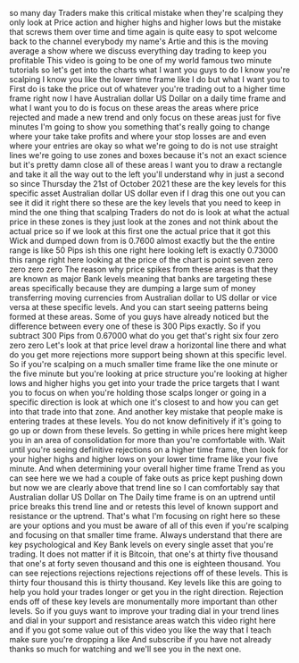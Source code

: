 so many day Traders make this critical mistake when they're scalping they only look at Price action and higher highs and higher lows but the mistake that screws them over time and time again is quite easy to spot welcome back to the channel everybody my name's Artie and this is the moving average a show where we discuss everything day trading to keep you profitable This video is going to be one of my world famous two minute tutorials so let's get into the charts what I want you guys to do I know you're scalping I know you like the lower time frame like I do but what I want you to First do is take the price out of whatever you're trading out to a higher time frame right now I have Australian dollar US Dollar on a daily time frame and what I want you to do is focus on these areas the areas where price rejected and made a new trend and only focus on these areas just for five minutes I'm going to show you something that's really going to change where your take take profits and where your stop losses are and even where your entries are okay so what we're going to do is not use straight lines we're going to use zones and boxes because it's not an exact science but it's pretty damn close all of these areas I want you to draw a rectangle and take it all the way out to the left you'll understand why in just a second so since Thursday the 21st of October 2021 these are the key levels for this specific asset Australian dollar US dollar even if I drag this one out you can see it did it right there so these are the key levels that you need to keep in mind the one thing that scalping Traders do not do is look at what the actual price in these zones is they just look at the zones and not think about the actual price so if we look at this first one the actual price that it got this Wick and dumped down from is 0.7600 almost exactly but the the entire range is like 50 Pips ish this one right here looking left is exactly 0.73000 this range right here looking at the price of the chart is point seven zero zero zero zero The reason why price spikes from these areas is that they are known as major Bank levels meaning that banks are targeting these areas specifically because they are dumping a large sum of money transferring moving currencies from Australian dollar to US dollar or vice versa at these specific levels. And you can start seeing patterns being formed at these areas. Some of you guys have already noticed but the difference between every one of these is 300 Pips exactly. So if you subtract 300 Pips from 0.67000 what do you get that's right six four zero zero zero Let's look at that price level draw a horizontal line there and what do you get more rejections more support being shown at this specific level. So if you're scalping on a much smaller time frame like the one minute or the five minute but you're looking at price structure you're looking at higher lows and higher highs you get into your trade the price targets that I want you to focus on when you're holding those scalps longer or going in a specific direction is look at which one it's closest to and how you can get into that trade into that zone. And another key mistake that people make is entering trades at these levels. You do not know definitively if it's going to go up or down from these levels. So getting in while prices here might keep you in an area of consolidation for more than you're comfortable with. Wait until you're seeing definitive rejections on a higher time frame, then look for your higher highs and higher lows on your lower time frame like your five minute. And when determining your overall higher time frame Trend as you can see here we we had a couple of fake outs as price kept pushing down but now we are clearly above that trend line so I can comfortably say that Australian dollar US Dollar on The Daily time frame is on an uptrend until price breaks this trend line and or retests this level of known support and resistance or the uptrend. That's what I'm focusing on right here so these are your options and you must be aware of all of this even if you're scalping and focusing on that smaller time frame. Always understand that there are key psychological and Key Bank levels on every single asset that you're trading. It does not matter if it is Bitcoin, that one's at thirty five thousand that one's at forty seven thousand and this one is eighteen thousand. You can see rejections rejections rejections rejections off of these levels. This is thirty four thousand this is thirty thousand. Key levels like this are going to help you hold your trades longer or get you in the right direction. Rejection ends off of these key levels are monumentally more important than other levels. So if you guys want to improve your trading dial in your trend lines and dial in your support and resistance areas watch this video right here and if you got some value out of this video you like the way that I teach make sure you're dropping a like And subscribe if you have not already thanks so much for watching and we'll see you in the next one.
